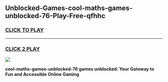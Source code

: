 
## Unblocked-Games-cool-maths-games-unblocked-76-Play-Free-qfhhc
<h3>
<a href="https://premium76.site?title=cool-maths-games-unblocked-76&ref=21A">CLICK TO PLAY</a></h3>
<hr>

<h3>
<a href="https://premium76.site?title=cool-maths-games-unblocked-76&ref=21A">CLICK 2 PLAY</a>
  
</h3>

<a href="https://premium76.site?title=cool-maths-games-unblocked-76&ref=21A"><img src="https://clearcache.store/games.png"></a>


**cool-maths-games-unblocked-76 games unblocked: Your Gateway to Fun and Accessible Online Gaming**

